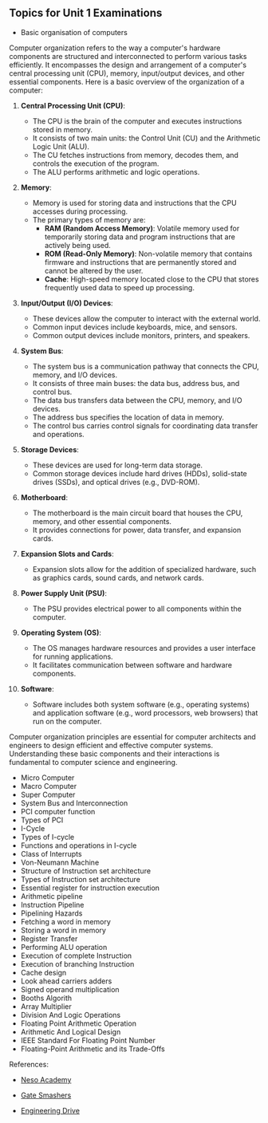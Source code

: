 ## Topics for Unit 1 Examinations
- Basic organisation of computers

Computer organization refers to the way a computer's hardware components are structured and interconnected to perform various tasks efficiently. It encompasses the design and arrangement of a computer's central processing unit (CPU), memory, input/output devices, and other essential components. Here is a basic overview of the organization of a computer:

1. **Central Processing Unit (CPU)**:
   - The CPU is the brain of the computer and executes instructions stored in memory.
   - It consists of two main units: the Control Unit (CU) and the Arithmetic Logic Unit (ALU).
   - The CU fetches instructions from memory, decodes them, and controls the execution of the program.
   - The ALU performs arithmetic and logic operations.

2. **Memory**:
   - Memory is used for storing data and instructions that the CPU accesses during processing.
   - The primary types of memory are:
     - **RAM (Random Access Memory)**: Volatile memory used for temporarily storing data and program instructions that are actively being used.
     - **ROM (Read-Only Memory)**: Non-volatile memory that contains firmware and instructions that are permanently stored and cannot be altered by the user.
     - **Cache**: High-speed memory located close to the CPU that stores frequently used data to speed up processing.

3. **Input/Output (I/O) Devices**:
   - These devices allow the computer to interact with the external world.
   - Common input devices include keyboards, mice, and sensors.
   - Common output devices include monitors, printers, and speakers.

4. **System Bus**:
   - The system bus is a communication pathway that connects the CPU, memory, and I/O devices.
   - It consists of three main buses: the data bus, address bus, and control bus.
   - The data bus transfers data between the CPU, memory, and I/O devices.
   - The address bus specifies the location of data in memory.
   - The control bus carries control signals for coordinating data transfer and operations.

5. **Storage Devices**:
   - These devices are used for long-term data storage.
   - Common storage devices include hard drives (HDDs), solid-state drives (SSDs), and optical drives (e.g., DVD-ROM).

6. **Motherboard**:
   - The motherboard is the main circuit board that houses the CPU, memory, and other essential components.
   - It provides connections for power, data transfer, and expansion cards.

7. **Expansion Slots and Cards**:
   - Expansion slots allow for the addition of specialized hardware, such as graphics cards, sound cards, and network cards.

8. **Power Supply Unit (PSU)**:
   - The PSU provides electrical power to all components within the computer.

9. **Operating System (OS)**:
   - The OS manages hardware resources and provides a user interface for running applications.
   - It facilitates communication between software and hardware components.

10. **Software**:
    - Software includes both system software (e.g., operating systems) and application software (e.g., word processors, web browsers) that run on the computer.

Computer organization principles are essential for computer architects and engineers to design efficient and effective computer systems. Understanding these basic components and their interactions is fundamental to computer science and engineering.

- Micro Computer 
- Macro Computer
- Super Computer
- System Bus and Interconnection
- PCI computer function
- Types of PCI
- I-Cycle
- Types of I-cycle 
- Functions and operations in I-cycle
- Class of Interrupts
- Von-Neumann Machine
- Structure of Instruction set architecture
- Types of Instruction set architecture
- Essential register for instruction execution
- Arithmetic pipeline
- Instruction Pipeline
- Pipelining Hazards
- Fetching a word in memory
- Storing a word in memory
- Register Transfer
- Performing ALU operation
- Execution of complete Instruction
- Execution of branching Instruction
- Cache design
- Look ahead carriers adders
- Signed operand multiplication
- Booths Algorith
- Array Multiplier
- Division And Logic Operations
- Floating Point Arithmetic Operation
- Arithmetic And Logical Design
- IEEE Standard For Floating Point Number
- Floating-Point Arithmetic and its Trade-Offs

References:


- [Neso Academy](https://www.youtube.com/watch?v=Ol8D69VKX2k&list=PLBlnK6fEyqRgLLlzdgiTUKULKJPYc0A4q&pp=iAQB)

- [Gate Smashers](https://www.youtube.com/watch?v=L9X7XXfHYdU&list=PLxCzCOWd7aiHMonh3G6QNKq53C6oNXGrX)

- [Engineering Drive](https://www.youtube.com/watch?v=oAneKttKjtA&list=PL5Rc9H5eTGY6MHqCKAarxhxqT7nipKgun)